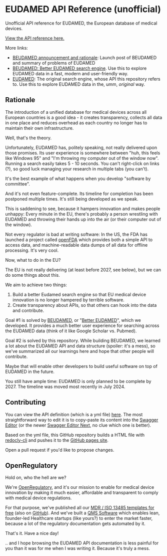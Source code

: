 # EUDAMED API Reference (unofficial)

Unofficial API reference for EUDAMED, the European database of medical devices.

[View the API reference here.][html]

More links:

* [BEUDAMED announcement and rationale][beudamed-rationale]: Launch post of BEUDAMED and summary of problems
  of EUDAMED
* [BEUDAMED: Better EUDAMED search engine][beudamed]. Use this to explore EUDAMED data in a fast, modern and
  user-friendly way.
* [EUDAMED][eudamed]: The original search engine, whose API this repository refers to. Use this to explore
  EUDAMED data in the, umm, *original* way.

## Rationale

The introduction of a unified database for medical devices across all European countries is a good idea - it
creates transparency, collects all data in one place and reduces overhead as each country no longer has to
maintain their own infrastructure.

Well, that's the theory.

Unfortunately, EUDAMED has, politely speaking, not really delivered upon those promises. Its user experience
is somewhere between "huh, this feels like Windows 95" and "I'm throwing my computer out of the window
now". Running a search easily takes 5 - 10 seconds. You can't right-click on links (?), so good luck managing
your research in multiple tabs (you can't).

It's the best example of what happens when you develop "software by committee".

And it's not even feature-complete. Its timeline for completion has been postponed multiple times. It's still
being developed as we speak.

This is saddening to see, because it hampers innovation and makes people unhappy: Every minute in the EU,
there's probably a person wrestling with EUDAMED and throwing their hands up into the air (or their computer
out of the window).

Not every regulator is bad at writing software: In the US, the FDA has launched a project called
[openFDA][openfda] which provides both a simple API to access data, and machine-readable data dumps of all
data for offline processing. It's very cool.

Now, what to do in the EU?

The EU is not really delivering (at least before 2027, see below), but we can do some things about this.

We aim to achieve two things:

1. Build a better Eudamed search engine so that EU medical device innovation is no longer hampered by terrible
   software.
2. Create transparency about APIs, so that others can hook into the data and contribute.

Goal #1 is solved by [BEUDAMED][beudamed], or "[Better EUDAMED][beudamed]", which we developed. It provides a
much better user experience for searching across the EUDAMED data (think of it like Google Scholar
vs. Pubmed).

Goal #2 is solved by this repository. While building BEUDAMED, we learned a lot about the EUDAMED API and data
structure (spoiler: it's a mess), so we've summarized all our learnings here and hope that other people will
contribute.

Maybe that will enable other developers to build useful software on top of EUDAMED in the future.

You still have ample time: EUDAMED is only planned to be complete by 2027. The timeline was moved most
recently in July 2024.

## Contributing

You can view the API definition (which is a yml file) [here][yml]. The most straightforward way to edit it is
to copy-paste its content into the [Swagger Editor][swagger-editor] (or the newer [Swagger Editor
Next][swagger-editor-next], no clue which one is better).

Based on the yml file, this GitHub repository builds a HTML file with [redocly-cli][redocly-cli] and pushes it
to the [GitHub pages site][html].

Open a pull request if you'd like to propose changes.

## OpenRegulatory

Hold on, who the hell are we?

We're [OpenRegulatory][openregulatory], and it's our mission to enable for medical device innovation by making
it much easier, affordable and transparent to comply with medical device regulations.

For that purpose, we've published all our [MDR / ISO 13485 templates for free][templates] (also on
[GitHub][templates-github]). And we've built a [QMS Software][formwork] which enables lean, founder-led
Healthcare startups (like yours?) to enter the market faster, because a lot of the regulatory documentation
gets automated by it.

That's it. Have a nice day!

.. and I hope browsing the EUDAMED API documentation is less painful for you than it was for me when I was
writing it. Because it's truly a mess.


<!-- Links -->

[html]: https://openregulatory.github.io/eudamed-api/
[eudamed]: https://ec.europa.eu/tools/eudamed/eudamed
[beudamed]: https://beudamed.com
[beudamed-rationale]: https://openregulatory.com/beudamed-better-eudamed/
[openfda]: https://open.fda.gov
[yml]: eudamed_api_openapi_3_1.yml
[swagger-editor]: https://editor.swagger.io
[swagger-editor-next]: https://editor-next.swagger.io
[redocly-cli]: https://redocly.com/docs/cli
[openregulatory]: https://openregulatory.com
[templates]: https://openregulatory.com/templates
[templates-github]: https://github.com/openregulatory/templates
[formwork]: https://openregulatory.com/formwork
